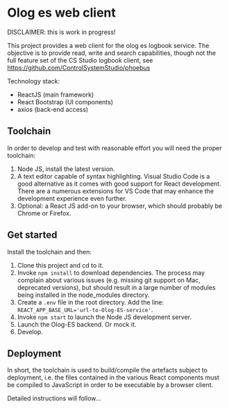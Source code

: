 # Olog es web client

DISCLAIMER: this is work in progress!

This project provides a web client for the olog es logbook service. The objective is to provide read, write and search capabilities, though not the full feature set of the CS Studio logbook client, see https://github.com/ControlSystemStudio/phoebus

Technology stack:
* ReactJS (main framework)
* React Bootstrap (UI components)
* axios (back-end access)

## Toolchain

In order to develop and test with reasonable effort you will need the proper toolchain:

1) Node JS, install the latest version.
2) A text editor capable of syntax highlighting. Visual Studio Code is a good alternative as it comes with good support for React development. There are a numerous extensions for VS Code that may enhance the development experience even further.
3) Optional: a React JS add-on to your browser, which should probably be Chrome or Firefox.

## Get started

Install the toolchain and then:

1) Clone this project and cd to it.
2) Invoke ``npm install`` to download dependencies. The process may complain about various issues (e.g. missing git support on Mac, deprecated versions), but should result in a large number of modules being installed in the node_modules directory.
3) Create a ``.env`` file in the root directory. Add the line:
   ``REACT_APP_BASE_URL='url-to-Olog-ES-service'``.
4) Invoke ``npm start`` to launch the Node JS development server.
5) Launch the Olog-ES backend. Or mock it.
6) Develop.

## Deployment

In short, the toolchain is used to build/compile the artefacts subject to deployment, i.e. the files contained in the various React components must be compiled to JavaScript in order to be executable by a browser client. 

Detailed instructions will follow...




